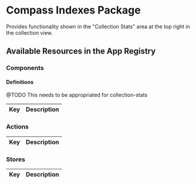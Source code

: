 # Compass Indexes Package

Provides functionality shown in the "Collection Stats" area at the top right in the collection view.

## Available Resources in the App Registry

### Components

#### Definitions

  @TODO This needs to be appropriated for collection-stats

| Key                           | Description                                       |
|-------------------------------|---------------------------------------------------|

### Actions

| Key                   | Description                           |
|-----------------------|---------------------------------------|

### Stores

| Key                  | Description                                                     |
|----------------------|-----------------------------------------------------------------|
